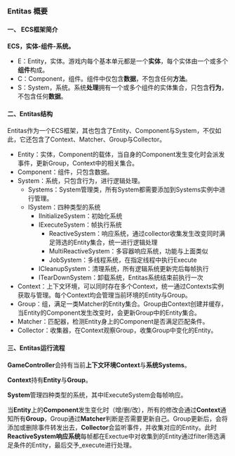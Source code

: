 ### Entitas 概要

#### 一、 ECS框架简介

**ECS，实体-组件-系统。**

- E：Entity，实体。游戏内每个基本单元都是一个**实体**，每个实体由一个或多个**组件**构成。
- C：Component，组件。组件中仅包含**数据**，不包含任何**方法**。
- S：System，系统。系统**处理**拥有一个或多个组件的实体集合，只包含**行为**，不包含任何**数据**。

#### 二、Entitas结构

Entitas作为一个ECS框架，其也包含了Entity、Component与System，不仅如此，它还包含了Context、Matcher、Group与Collector。

- Entity：实体，Component的载体，当自身的Component发生变化时会派发事件，更新Group，Context中的相关集合。
- Component：组件，只包含数据。
- System：系统，只包含行为，进行逻辑处理。
    - Systems：System管理类，所有System都需要添加到Systems实例中进行管理。
    - ISystem：四种类型的系统
        - IInitializeSystem：初始化系统
        - IExecuteSystem：帧执行系统
            - ReactiveSystem：响应系统，通过collector收集发生改变同时满足筛选的Entity集合，统一进行逻辑处理
            - MultiReactiveSystem：多容器响应系统，功能与上面类似
            - JobSystem：多线程系统，在指定线程中执行Execute
        - ICleanupSystem：清理系统，所有逻辑系统更新完后每帧执行
        - ITearDownSystem：卸载系统，Entitas系统结束前执行一次
- Context：上下文环境，可以同时存在多个Context，统一通过Contexts实例获取与管理。每个Context均会管理当前环境的Entity与Group。
- Group：组，满足一类Matcher的Entity集合。Group由Context创建并缓存，当Entity的Component发生改变时，会更新Group中的Entity集合。
- Matcher：匹配器，检测Entity身上的Component是否满足匹配条件。
- Collector：收集器，在Context观察Group，收集Group中变化的Entity。

#### 三、Entitas运行流程

**GameController**会持有当前**上下文环境Context**与**系统Systems**。

**Context**持有**Entity**与**Group**。

**System**管理四种类型的系统，其中IExecuteSystem会每帧响应。

当**Entity**上的**Component**发生变化时（增/删/改），所有的修改会通过**Context**通知所有**Group**，Group通过**Matcher**判断是否需要更新自己。Group更新后，会将添加或删除事件转发出去，**Collector**会监听事件，并收集对应的Entity。此时**ReactiveSystem响应系统**每帧都在Exectue中对收集到的Entity通过filter筛选满足条件的Entity，最后交予_execute进行处理。